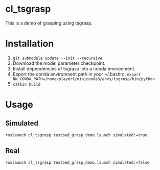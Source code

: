 # cl_tsgrasp

This is a demo of grasping using tsgrasp.

# Installation

1. `git submodule update --init --recursive`
1. Download the model parameter checkpoint.
1. Install dependencies of tsgrasp into a conda environment.
1. Export the conda environment path in your ~/.bashrc: `export NN_CONDA_PATH=/home/playert/miniconda3/envs/tsgrasp/bin/python`
1. `catkin build`

# Usage

## Simulated
`roslaunch cl_tsgrasp testbed_grasp_demo.launch simulated:=true`

## Real
`roslaunch cl_tsgrasp testbed_grasp_demo.launch simulated:=false`